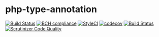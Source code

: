 # php-type-annotation

[![Build Status](https://travis-ci.org/Dgame/php-type-annotation.svg?branch=master)](https://travis-ci.org/Dgame/php-type-annotation)
[![BCH compliance](https://bettercodehub.com/edge/badge/Dgame/php-type-annotation?branch=master)](https://bettercodehub.com/)
[![StyleCI](https://styleci.io/repos/104107738/shield?branch=master)](https://styleci.io/repos/104107738)
[![codecov](https://codecov.io/gh/Dgame/php-type-annotation/branch/master/graph/badge.svg)](https://codecov.io/gh/Dgame/php-type-annotation)
[![Build Status](https://scrutinizer-ci.com/g/Dgame/php-type-annotation/badges/build.png?b=master)](https://scrutinizer-ci.com/g/Dgame/php-type-annotation/build-status/master)
[![Scrutinizer Code Quality](https://scrutinizer-ci.com/g/Dgame/php-type-annotation/badges/quality-score.png?b=master)](https://scrutinizer-ci.com/g/Dgame/php-type-annotation/?branch=master)

